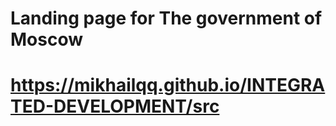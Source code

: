 # Landing page for The government of Moscow
# https://mikhailqq.github.io/INTEGRATED-DEVELOPMENT/src
